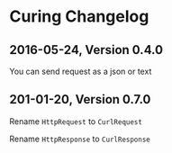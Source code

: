 # Curing Changelog
## 2016-05-24, Version 0.4.0

You can send request as a json or text

## 201-01-20, Version 0.7.0

Rename `HttpRequest` to `CurlRequest`

Rename `HttpResponse` to `CurlResponse`